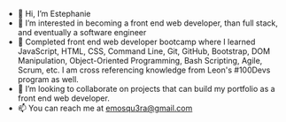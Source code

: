 - 👋 Hi, I’m Estephanie
- 👀 I’m interested in becoming a front end web developer, than full stack, and eventually a software engineer 
- 🌱 Completed front end web developer bootcamp where I learned JavaScript, HTML, CSS, Command Line, Git, GitHub, Bootstrap, DOM Manipulation, Object-Oriented Programming, Bash Scripting, Agile, Scrum, etc. I am cross referencing knowledge from Leon's #100Devs program as well. 
- 💞️ I’m looking to collaborate on projects that can build my portfolio as a front end web developer.
- 📫 You can reach me at emosqu3ra@gmail.com

<!---
emosqu3ra/emosqu3ra is a ✨ special ✨ repository because its `README.md` (this file) appears on your GitHub profile.
You can click the Preview link to take a look at your changes.
--->
